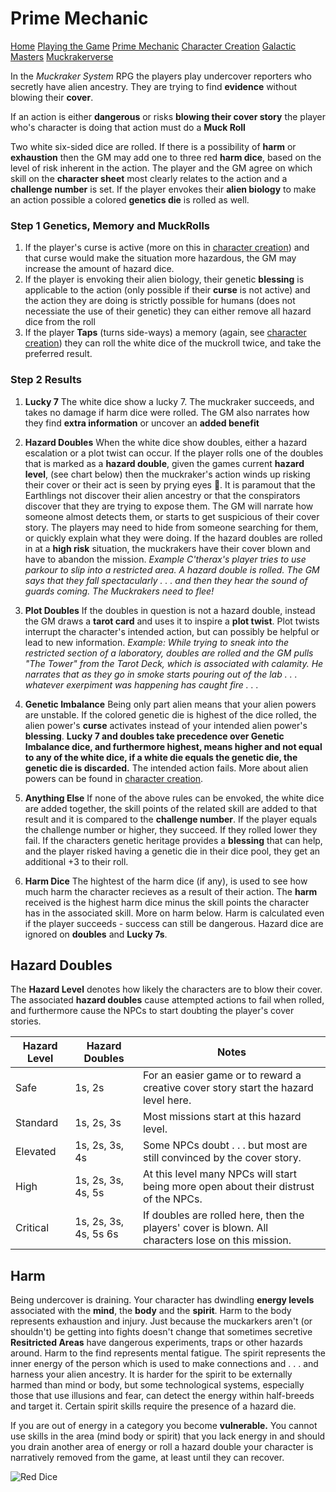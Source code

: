 
# Prime Mechanic
[Home](index.md) [Playing the Game](intro.md) [Prime Mechanic](PrimeMechanic.md) [Character Creation](character.md) [Galactic Masters](gm.md) [Muckrakerverse](muckrakerverse.md)

In the *Muckraker System* RPG the players play undercover reporters who secretly have alien ancestry. They are trying to find **evidence** without blowing their **cover**.

If an action is either **dangerous** or risks **blowing their cover story** the player who's character is doing that action must do a **Muck Roll**

Two white six-sided dice are rolled.  If there is a possibility of **harm** or **exhaustion** then the GM may add one to three red **harm dice**, based on the level of risk inherent in the action.  The player and the GM agree on which skill on the **character sheet** most clearly relates to the action and a **challenge number** is set.  If the player envokes their **alien biology** to make an action possible a colored **genetics die** is rolled as well.

### Step 1 Genetics, Memory and MuckRolls ##
1. If the player's curse is active (more on this in [character creation](character.md)) and that curse would make the situation more hazardous, the GM may increase the amount of hazard dice.
2. If the player is envoking their alien biology, their genetic **blessing** is applicable to the action (only possible if their **curse** is not active) and the action they are doing is strictly possible for humans (does not necessiate the use of their genetic) they can either remove all hazard dice from the roll
3. If the player **Taps** (turns side-ways) a memory (again, see [character creation](character.md)) they can roll the white dice of the muckroll twice, and take the preferred result.  

### Step 2 Results

1. **Lucky 7** The white dice show a lucky 7.  The muckraker succeeds, and takes no damage if harm dice were rolled.  The GM also narrates how they find **extra information** or uncover an **added benefit**

2. **Hazard Doubles** When the white dice show doubles, either a hazard escalation or a plot twist can occur.  If the player rolls one of the doubles that is marked as a **hazard double**, given the games current **hazard level**, (see chart below) then the muckraker's action winds up risking their cover or their act is seen by prying eyes 👀.  It is paramout that the Earthlings not discover their alien ancestry or that the conspirators discover that they are trying to expose them.  The GM will narrate how someone almost detects them, or starts to get suspicious of their cover story.  The players may need to hide from someone searching for them, or quickly explain what they were doing.  If the hazard doubles are rolled in at a **high risk** situation, the muckrakers have their cover blown and have to abandon the mission. *Example C'therax's player tries to use parkour to slip into a restricted area. A hazard double is rolled. The GM says that they fall spectacularly . . . and then they hear the sound of guards coming.  The Muckrakers need to flee!*

3. **Plot Doubles** If the doubles in question is not a hazard double, instead the GM draws a **tarot card** and uses it to inspire a **plot twist**.  Plot twists interrupt the character's intended action, but can possibly be helpful or lead to new information.  *Example: While trying to sneak into the restricted section of a laboratory, doubles are rolled and the GM pulls "The Tower" from the Tarot Deck, which is associated with calamity.  He narrates that as they go in smoke starts pouring out of the lab . . . whatever exerpiment was happening has caught fire . . .*

4. **Genetic Imbalance** Being only part alien means that your alien powers are unstable.  If the colored genetic die is highest of the dice rolled, the alien power's **curse** activates instead of your intended alien power's **blessing**. **Lucky 7 and doubles take precedence over Genetic Imbalance dice, and furthermore highest, means higher and not equal to any of the white dice, if a white die equals the genetic die, the genetic die is discarded.** The intended action fails.  More about alien powers can be found in [character creation](character.md).

5. **Anything Else** If none of the above rules can be envoked, the white dice are added together, the skill points of the related skill are added to that result and it is compared to the **challenge number**.  If the player equals the challenge number or higher, they succeed.  If they rolled lower they fail.  If the characters genetic heritage provides a **blessing** that can help, and the player risked having a genetic die in their dice pool, they get an additional +3 to their roll.  

6. **Harm Dice**  The hightest of the harm dice (if any), is used to see how much harm the character recieves as a result of their action. The **harm** received is the highest harm dice minus the skill points the character has in the associated skill. More on harm below.  Harm is calculated even if the player succeeds - success can still be dangerous.  Hazard dice are ignored on **doubles** and **Lucky 7s**.  

## Hazard Doubles

The **Hazard Level** denotes how likely the characters are to blow their cover.  The associated **hazard doubles** cause attempted actions to fail when rolled, and furthermore cause the NPCs to start doubting the player's cover stories.  

**Hazard Level** | **Hazard Doubles** | **Notes**
--- | --- | ---
Safe | 1s, 2s | For an easier game or to reward a creative cover story start the hazard level here.
Standard | 1s, 2s, 3s | Most missions start at this hazard level.
Elevated | 1s, 2s, 3s, 4s | Some NPCs doubt . . . but most are still convinced by the cover story.
High | 1s, 2s, 3s, 4s, 5s | At this level many NPCs will start being more open about their distrust of the NPCs.
Critical | 1s, 2s, 3s, 4s, 5s 6s | If doubles are rolled here, then the players' cover is blown.  All characters lose on this mission.

## Harm

Being undercover is draining.  Your character has dwindling **energy levels** associated with the **mind**, the **body** and the **spirit**.  Harm to the body represents exhaustion and injury.  Just because the muckarkers aren't (or shouldn't) be getting into fights doesn't change that sometimes secretive **Resitricted Areas** have dangerous experiments, traps or other hazards around.  Harm to the find represents mental fatigue.  The spirit represents the inner energy of the person which is used to make connections and . . .  and harness your alien ancestry.  It is harder for the spirit to be externally harmed than mind or body, but some technological systems, especially those that use illusions and fear, can detect the energy within half-breeds and target it.  Certain spirit skills require the presence of a hazard die.  

If you are out of energy in a category you become **vulnerable.**  You cannot use skills in the area (mind body or spirit) that you lack energy in and should you drain another area of energy or roll a hazard double your character is narratively removed from the game, at least until they can recover.

![Red Dice](https://martian.earth/Images/redDice.jpg)
